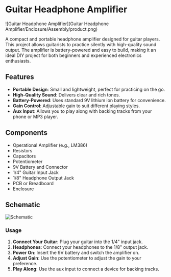 # Guitar Headphone Amplifier

![Guitar Headphone Amplifier](Guitar Headphone Amplifier/Enclosure/Assembly/product.png)


A compact and portable headphone amplifier designed for guitar players. This project allows guitarists to practice silently with high-quality sound output. The amplifier is battery-powered and easy to build, making it an ideal DIY project for both beginners and experienced electronics enthusiasts.

## Features

- **Portable Design**: Small and lightweight, perfect for practicing on the go.
- **High-Quality Sound**: Delivers clear and rich tones.
- **Battery-Powered**: Uses standard 9V lithium ion battery for convenience.
- **Gain Control**: Adjustable gain to suit different playing styles.
- **Aux Input**: Allows you to play along with backing tracks from your phone or MP3 player.

## Components

- Operational Amplifier (e.g., LM386)
- Resistors
- Capacitors
- Potentiometer
- 9V Battery and Connector
- 1/4" Guitar Input Jack
- 1/8" Headphone Output Jack
- PCB or Breadboard
- Enclosure

## Schematic

![Schematic](path_to_schematic.jpg)


### Usage

1. **Connect Your Guitar**: Plug your guitar into the 1/4" input jack.
2. **Headphones**: Connect your headphones to the 1/8" output jack.
3. **Power On**: Insert the 9V battery and switch the amplifier on.
4. **Adjust Gain**: Use the potentiometer to adjust the gain to your preference.
5. **Play Along**: Use the aux input to connect a device for backing tracks.



